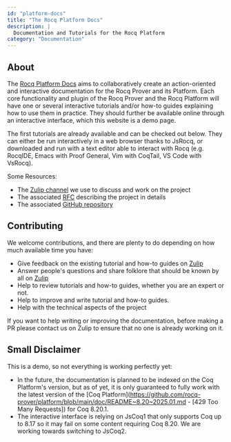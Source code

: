 ```yaml
---
id: "platform-docs"
title: "The Rocq Platform Docs"
description: |
  Documentation and Tutorials for the Rocq Platform
category: "Documentation"
---
```


## About

The [Rocq Platform Docs](https://rocq-prover.org/platform-docs/) aims to collaboratively create an action-oriented and interactive documentation for the Rocq Prover and its Platform.
Each core functionality and plugin of the Rocq Prover and the Rocq Platform will have one or several interactive tutorials and/or how-to guides explaining how to use them in practice.
They should further be available online through an interactive interface, which this website is a demo page.

The first tutorials are already available and can be checked out below. They can either be run interactively in a web browser thanks to JsRocq, or downloaded and run with a text editor able to interact with Rocq (e.g. RocqIDE, Emacs with Proof General, Vim with CoqTail, VS Code
with VsRocq).

Some Resources:

-   The [Zulip channel](https://rocq-prover.zulipchat.com/#narrow/stream/437203-Platform-docs)
    we use to discuss and work on the project
-   The associated [RFC](https://github.com/rocq-prover/rfcs/pull/91) describing the
    project in details
-   The associated [GitHub repository](https://github.com/rocq-prover/platform-docs)

## Contributing

We welcome contributions, and there are plenty to do depending on how
much available time you have:

-   Give feedback on the existing tutorial and how-to guides on
    [Zulip](https://rocq-prover.zulipchat.com/#narrow/stream/437203-Platform-docs)
-   Answer people's questions and share folklore that should be known
    by all on
    [Zulip](https://rocq-prover.zulipchat.com/#narrow/stream/437203-Platform-docs)
-   Help to review tutorials and how-to guides, whether you are an
    expert or not.
-   Help to improve and write tutorial and how-to guides.
-   Help with the technical aspects of the project

If you want to help writing or improving the documentation, before making a PR
please contact us on Zulip to ensure that no one is already working on it.

## Small Disclaimer

This is a demo, so not everything is working perfectly yet:

-   In the future, the documentation is planned to be indexed on the Coq
    Platform's version, but as of yet, it is only guaranteed to fully
    work with the latest version of the [Coq
    Platform](https://github.com/rocq-prover/platform/blob/main/doc/README~8.20~2025.01.md - [429 Too Many Requests])
    for Coq 8.20.1.
-   The interactive interface is relying on JsCoq1 that only supports
    Coq up to 8.17 so it may fail on some content requiring Coq 8.20. We
    are working towards switching to JsCoq2.

